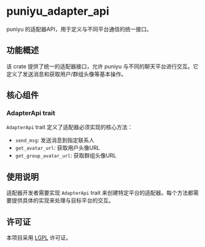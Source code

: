 # puniyu_adapter_api

puniyu 的适配器API，用于定义与不同平台通信的统一接口。

## 功能概述

该 crate 提供了统一的适配器接口，允许 puniyu 与不同的聊天平台进行交互。它定义了发送消息和获取用户/群组头像等基本操作。

## 核心组件

### AdapterApi trait

`AdapterApi` trait 定义了适配器必须实现的核心方法：

- `send_msg`: 发送消息到指定联系人
- `get_avatar_url`: 获取用户头像URL
- `get_group_avatar_url`: 获取群组头像URL

## 使用说明

适配器开发者需要实现 `AdapterApi` trait 来创建特定平台的适配器。每个方法都需要提供具体的实现来处理与目标平台的交互。

## 许可证

本项目采用 [LGPL](../../LICENSE) 许可证。
